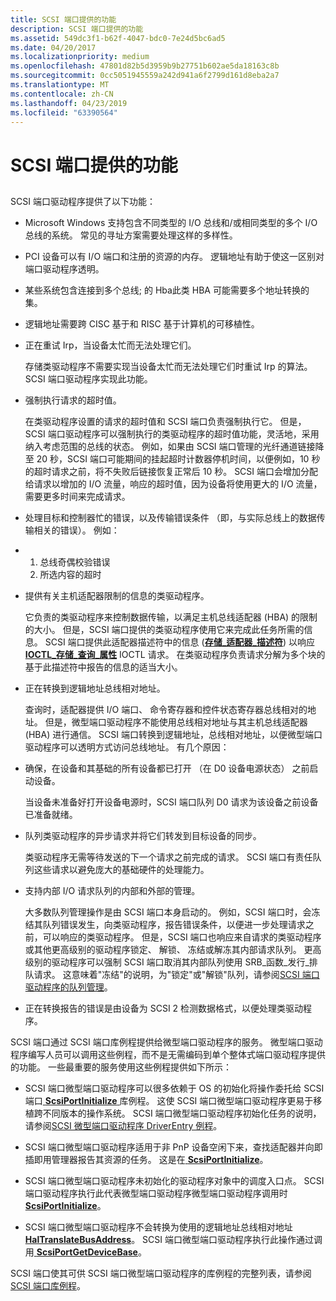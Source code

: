 ```yaml
---
title: SCSI 端口提供的功能
description: SCSI 端口提供的功能
ms.assetid: 549dc3f1-b62f-4047-bdc0-7e24d5bc6ad5
ms.date: 04/20/2017
ms.localizationpriority: medium
ms.openlocfilehash: 47801d82b5d3959b9b27751b602ae5da18163c8b
ms.sourcegitcommit: 0cc5051945559a242d941a6f2799d161d8eba2a7
ms.translationtype: MT
ms.contentlocale: zh-CN
ms.lasthandoff: 04/23/2019
ms.locfileid: "63390564"
---
```

# <a name="capabilities-provided-by-scsi-port"></a>SCSI 端口提供的功能


## <span id="ddk_capabilities_provided_by_scsi_port_kg"></span><span id="DDK_CAPABILITIES_PROVIDED_BY_SCSI_PORT_KG"></span>


SCSI 端口驱动程序提供了以下功能：

-   Microsoft Windows 支持包含不同类型的 I/O 总线和/或相同类型的多个 I/O 总线的系统。 常见的寻址方案需要处理这样的多样性。

-   PCI 设备可以有 I/O 端口和注册的资源的内存。 逻辑地址有助于使这一区别对端口驱动程序透明。

-   某些系统包含连接到多个总线; 的 Hba此类 HBA 可能需要多个地址转换的集。

-   逻辑地址需要跨 CISC 基于和 RISC 基于计算机的可移植性。

<!-- -->

-   正在重试 Irp，当设备太忙而无法处理它们。

    存储类驱动程序不需要实现当设备太忙而无法处理它们时重试 Irp 的算法。 SCSI 端口驱动程序实现此功能。

-   强制执行请求的超时值。

    在类驱动程序设置的请求的超时值和 SCSI 端口负责强制执行它。 但是，SCSI 端口驱动程序可以强制执行的类驱动程序的超时值功能，灵活地，采用纳入考虑范围的总线的状态。 例如，如果由 SCSI 端口管理的光纤通道链接降至 20 秒，SCSI 端口可能期间的挂起超时计数器停机时间，以便例如，10 秒的超时请求之前，将不失败后链接恢复正常后 10 秒。 SCSI 端口会增加分配给请求以增加的 I/O 流量，响应的超时值，因为设备将使用更大的 I/O 流量，需要更多时间来完成请求。

-   处理目标和控制器忙的错误，以及传输错误条件 （即，与实际总线上的数据传输相关的错误）。 例如：

-   1.  总线奇偶校验错误
    2.  所选内容的超时

<!-- -->

-   提供有关主机适配器限制的信息的类驱动程序。

    它负责的类驱动程序来控制数据传输，以满足主机总线适配器 (HBA) 的限制的大小。 但是，SCSI 端口提供的类驱动程序使用它来完成此任务所需的信息。 SCSI 端口提供此适配器描述符中的信息 ([**存储\_适配器\_描述符**](https://msdn.microsoft.com/library/windows/hardware/ff566346)) 以响应[ **IOCTL\_存储\_查询\_属性**](https://msdn.microsoft.com/library/windows/hardware/ff560590) IOCTL 请求。 在类驱动程序负责请求分解为多个块的基于此描述符中报告的信息的适当大小。

-   正在转换到逻辑地址总线相对地址。

    查询时，适配器提供 I/O 端口、 命令寄存器和控件状态寄存器总线相对的地址。 但是，微型端口驱动程序不能使用总线相对地址与其主机总线适配器 (HBA) 进行通信。 SCSI 端口转换到逻辑地址，总线相对地址，以便微型端口驱动程序可以透明方式访问总线地址。 有几个原因：

-   确保，在设备和其基础的所有设备都已打开 （在 D0 设备电源状态） 之前启动设备。

    当设备未准备好打开设备电源时，SCSI 端口队列 D0 请求为该设备之前设备已准备就绪。

-   队列类驱动程序的异步请求并将它们转发到目标设备的同步。

    类驱动程序无需等待发送的下一个请求之前完成的请求。 SCSI 端口有责任队列这些请求以避免庞大的基础硬件的处理能力。

-   支持内部 I/O 请求队列的内部和外部的管理。

    大多数队列管理操作是由 SCSI 端口本身启动的。 例如，SCSI 端口时，会冻结其队列错误发生，向类驱动程序，报告错误条件，以便进一步处理请求之前，可以响应的类驱动程序。 但是，SCSI 端口也响应来自请求的类驱动程序或其他更高级别的驱动程序锁定、 解锁、 冻结或解冻其内部请求队列。 更高级别的驱动程序可以强制 SCSI 端口取消其内部队列使用 SRB\_函数\_发行\_排队请求。 这意味着"冻结"的说明，为"锁定"或"解锁"队列，请参阅[SCSI 端口驱动程序的队列管理](scsi-port-driver-s-queue-management.md)。

-   正在转换报告的错误是由设备为 SCSI 2 检测数据格式，以便处理类驱动程序。

SCSI 端口通过 SCSI 端口库例程提供给微型端口驱动程序的服务。 微型端口驱动程序编写人员可以调用这些例程，而不是无需编码到单个整体式端口驱动程序提供的功能。 一些最重要的服务使用这些例程提供如下所示：

-   SCSI 端口微型端口驱动程序可以很多依赖于 OS 的初始化将操作委托给 SCSI 端口[ **ScsiPortInitialize** ](https://msdn.microsoft.com/library/windows/hardware/ff564645)库例程。 这使 SCSI 端口微型端口驱动程序更易于移植跨不同版本的操作系统。 SCSI 端口微型端口驱动程序初始化任务的说明，请参阅[SCSI 微型端口驱动程序 DriverEntry 例程](scsi-miniport-driver-s-driverentry-routine.md)。

-   SCSI 端口微型端口驱动程序适用于非 PnP 设备空闲下来，查找适配器并向即插即用管理器报告其资源的任务。 这是在[ **ScsiPortInitialize**](https://msdn.microsoft.com/library/windows/hardware/ff564645)。

-   SCSI 端口微型端口驱动程序未初始化的驱动程序对象中的调度入口点。 SCSI 端口驱动程序执行此代表微型端口驱动程序微型端口驱动程序调用时[ **ScsiPortInitialize**](https://msdn.microsoft.com/library/windows/hardware/ff564645)。

-   SCSI 端口微型端口驱动程序不会转换为使用的逻辑地址总线相对地址[ **HalTranslateBusAddress**](https://msdn.microsoft.com/library/windows/hardware/ff546637)。 SCSI 端口微型端口驱动程序执行此操作通过调用[ **ScsiPortGetDeviceBase**](https://msdn.microsoft.com/library/windows/hardware/ff564629)。

SCSI 端口使其可供 SCSI 端口微型端口驱动程序的库例程的完整列表，请参阅[SCSI 端口库例程](https://msdn.microsoft.com/library/windows/hardware/ff565375)。

 

 




